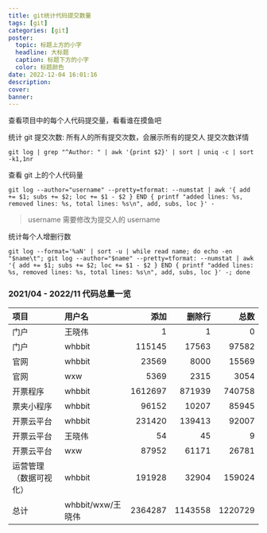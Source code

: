 ```yaml
---
title: git统计代码提交数量
tags: [git]
categories: [git]
poster:
  topic: 标题上方的小字
  headline: 大标题
  caption: 标题下方的小字
  color: 标题颜色
date: 2022-12-04 16:01:16
description:
cover:
banner:
---
```


查看项目中的每个人代码提交量，看看谁在摸鱼吧

<!-- more -->

统计 git 提交次数: 所有人的所有提交次数，会展示所有的提交人 提交次数详情

```shell
git log | grep "^Author: " | awk '{print $2}' | sort | uniq -c | sort -k1,1nr
```

查看 git 上的个人代码量

```shell
git log --author="username" --pretty=tformat: --numstat | awk '{ add += $1; subs += $2; loc += $1 - $2 } END { printf "added lines: %s, removed lines: %s, total lines: %s\n", add, subs, loc }' -
```

> username 需要修改为提交人的 username

统计每个人增删行数

```shell
git log --format='%aN' | sort -u | while read name; do echo -en "$name\t"; git log --author="$name" --pretty=tformat: --numstat | awk '{ add += $1; subs += $2; loc += $1 - $2 } END { printf "added lines: %s, removed lines: %s, total lines: %s\n", add, subs, loc }' -; done
```

### 2021/04 - 2022/11 代码总量一览

| 项目                   | 用户名            |    添加 |  删除行 |    总数 |
| :--------------------- | :---------------- | ------: | ------: | ------: |
| 门户                   | 王晓伟            |       1 |       1 |       0 |
| 门户                   | whbbit            |  115145 |   17563 |   97582 |
| 官网                   | whbbit            |   23569 |    8000 |   15569 |
| 官网                   | wxw               |    5369 |    2315 |    3054 |
| 开票程序               | whbbit            | 1612697 |  871939 |  740758 |
| 票夹小程序             | whbbit            |   96152 |   10207 |   85945 |
| 开票云平台             | whbbit            |  231420 |  139413 |   92007 |
| 开票云平台             | 王晓伟            |      54 |      45 |       9 |
| 开票云平台             | wxw               |   87952 |   61171 |   26781 |
| 运营管理（数据可视化） | whbbit            |  191928 |   32904 |  159024 |
| 总计                   | whbbit/wxw/王晓伟 | 2364287 | 1143558 | 1220729 |

